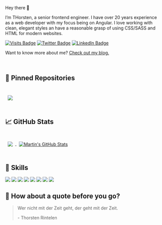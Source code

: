 Hey there 👋

I’m THorsten, a senior frontend engineer. I have over 20 years experience as a web developer with my focus being on Angular. I love working with clean, elegant styles an have a reasonable grasp of using CSS/SASS and HTML for modern websites.

[![Visits Badge](https://badges.pufler.dev/visits/ThRintelen/ThRintelen)](https://www.thorsten-rintelen.de/)
[![Twitter Badge](https://img.shields.io/badge/Twitter-Profile-informational?style=flat&logo=twitter&logoColor=white&color=1CA2F1)](https://twitter.com/ThRintelen)
[![LinkedIn Badge](https://img.shields.io/badge/LinkedIn-Profile-informational?style=flat&logo=linkedin&logoColor=white&color=0D76A8)](https://www.linkedin.com/in/thorsten-rintelen/)

Want to know more about me? [Check out my blog.](www.traperto.com/author/thorsten/)

<br>

## 📌 Pinned Repositories

<br>

<a href="https://github.com/ThRintelen/angular-spec-generator">
  <img align="center" style="margin:0.5rem" src="https://github-readme-stats.vercel.app/api/pin/?username=ThRintelen&repo=angular-spec-generator&title_color=ffffff&text_color=c9cacc&icon_color=4AB197&bg_color=1A2B34" />
</a>

<br>
<br>

## &#x1f4c8; GitHub Stats

<br>

<a href="https://github.com/ThRintelen">
  <img align="center" style="margin:0.5rem" src="https://github-readme-stats.vercel.app/api/top-langs/?username=ThRintelen&hide=html,css&title_color=ffffff&text_color=c9cacc&icon_color=4AB197&bg_color=1A2B34" />
</a>

<a href="https://github.com/ThRintelen">
  <img align="center" style="margin:0.5rem" src="https://github-readme-stats.vercel.app/api?username=ThRintelen&show_icons=true&line_height=27&count_private=true&title_color=ffffff&text_color=c9cacc&icon_color=4AB097&bg_color=1A2B34" alt="Martin's GitHub Stats" />
</a>

<br>
<br>

## 💼 Skills

![](https://img.shields.io/badge/Code-Angular-informational?style=flat&logo=angular&logoColor=white&color=4AB197)
![](https://img.shields.io/badge/Code-JavaScript-informational?style=flat&logo=JavaScript&logoColor=white&color=4AB197)
![](https://img.shields.io/badge/Code-TypeScript-informational?style=flat&logo=TypeScript&logoColor=white&color=4AB197)
![](https://img.shields.io/badge/Style-CSS-informational?style=flat&logo=css3&logoColor=white&color=4AB197)
![](https://img.shields.io/badge/Style-Sass-informational?style=flat&logo=Sass&logoColor=white&color=4AB197)
![](https://img.shields.io/badge/Code-MySQL-informational?style=flat&logo=MySQL&logoColor=white&color=4AB197)
![](https://img.shields.io/badge/Test-Cypress-informational?style=flat&logo=Cypress&logoColor=white&color=4AB197)
![](https://img.shields.io/badge/Test-Jest-informational?style=flat&logo=jest&logoColor=white&color=4AB197)

## 📣 How about a quote before you go?

> Wer nicht mit der Zeit geht, der geht mit der Zeit.
>
> <p>- Thorsten Rintelen</p>
